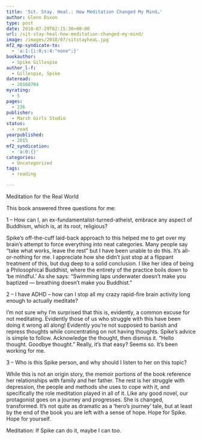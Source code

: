 ```yaml
---
title: 'Sit. Stay. Heal.: How Meditation Changed My Mind…'
author: Glenn Dixon
type: post
date: 2018-07-29T02:15:30+00:00
url: /sit-stay-heal-how-meditation-changed-my-mind/
image: /images/2018/07/sitstayheaL.jpg
mf2_mp-syndicate-to:
  - 'a:1:{i:0;s:4:"none";}'
bookauthor:
  - Spike Gillespie
author_l-f:
  - Gillespie, Spike
dateread:
  - 20160704
myrating:
  - 5
pages:
  - 236
publisher:
  - March Girls Studio
status:
  - read
yearpublished:
  - 2015
mf2_syndication:
  - 'a:0:{}'
categories:
  - Uncategorized
tags:
  - reading

---
```

Meditation for the Real World

<span class="a-size-base review-text" data-hook="review-body">This book answered three questions for me:</span>

1 &#8211; How can I, an ex-fundamentalist-turned-atheist, embrace any aspect of Buddhism, which is, at its root, religious?

Spike&#8217;s off-the-cuff laid-back approach to this helped me to get over my brain&#8217;s attempt to force everything into neat categories. Many people say &#8220;take what works, leave the rest&#8221; but I have been unable to do this. It&#8217;s all-or-nothing for me. I appreciate how she didn&#8217;t just stop at a flippant treatment of this, but dug deep to a solid conclusion. I like her idea of being a Philosophical Buddhist, where the entirety of the practice boils down to &#8216;be mindful.&#8217; As she says: &#8220;Swimming laps underwater doesn&#8217;t make you baptized &#8212; breathing doesn&#8217;t make you Buddhist.&#8221;

2 &#8211; I have ADHD &#8211; how can I stop all my crazy rapid-fire brain activity long enough to actually meditate?

I&#8217;m not sure why I&#8217;m surprised that this is, evidently, a common excuse for not meditating. Evidently those of us who struggle with this have been doing it wrong all along! Evidently you&#8217;re not supposed to banish and repress thoughts while concentrating on not having thoughts. Spike&#8217;s advice is simple to follow. Acknowledge the thought, then dismiss it. &#8220;Hello thought. Goodbye thought.&#8221; Really, it&#8217;s that easy? Seems so. It&#8217;s been working for me.

3 &#8211; Who is this Spike person, and why should I listen to her on this topic?

While this is not an origin story, the memoir portions of the book reference her relationships with family and her father. The rest is her struggle with depression, the people and methods she uses to cope with it, and specifically the role meditation played in all of it. Like any good novel, our protagonist goes on a journey and progresses. She is changed, transformed. It&#8217;s not quite as dramatic as a &#8216;hero&#8217;s journey&#8217; tale, but at least by the end of the book you are left with a sense of hope. Hope for Spike. Hope for yourself.

Meditation: If Spike can do it, maybe I can too.